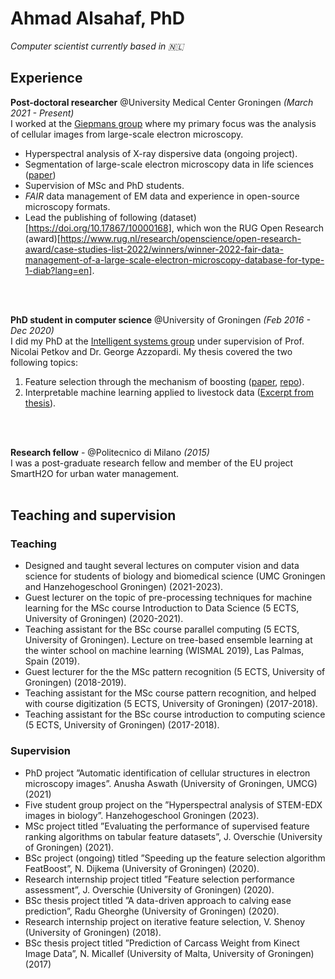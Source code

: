 # Ahmad Alsahaf, PhD

_Computer scientist currently based in 🇳🇱_ <br>

## Experience

**Post-doctoral researcher** @University Medical Center Groningen _(March 2021 - Present)_ <br>
I worked at the [Giepmans group](https://bscs.umcg.nl/en/groups/giepmans-group/) where my primary focus was the analysis of cellular images from large-scale electron microscopy.
  - Hyperspectral analysis of X-ray dispersive data (ongoing project).
  - Segmentation of large-scale electron microscopy data in life sciences ([paper](https://pubmed.ncbi.nlm.nih.gov/37572414/))
  - Supervision of MSc and PhD students.
  - _FAIR_ data management of EM data and experience in open-source microscopy formats.
  - Lead the publishing of following (dataset)[https://doi.org/10.17867/10000168], which won the RUG Open Research (award)[https://www.rug.nl/research/openscience/open-research-award/case-studies-list-2022/winners/winner-2022-fair-data-management-of-a-large-scale-electron-microscopy-database-for-type-1-diab?lang=en].

<br><br>

**PhD student in computer science** @University of Groningen _(Feb 2016 - Dec 2020)_ <br>
I did my PhD at the [Intelligent systems group](https://www.cs.rug.nl/is/) under supervision of Prof. Nicolai Petkov and Dr. George Azzopardi.
My thesis covered the two following topics:
  1) Feature selection through the mechanism of boosting ([paper](https://www.sciencedirect.com/science/article/pii/S0957417421012513), [repo](https://github.com/amjams/FeatBoost)).
  2) Interpretable machine learning applied to livestock data ([Excerpt from thesis](https://pure.rug.nl/ws/portalfiles/portal/145238081/Title_and_contents.pdf)).

<br><br>

**Research fellow** - @Politecnico di Milano _(2015)_ <br>
I was a post-graduate research fellow and member of the EU project SmartH2O for urban water management.
<br><br>

## Teaching and supervision
### Teaching
  - Designed and taught several lectures on computer vision and data science for students of biology and biomedical science (UMC Groningen and Hanzehogeschool Groningen) (2021-2023).
  - Guest lecturer on the topic of pre-processing techniques for machine learning for the MSc course Introduction to Data Science (5 ECTS, University of Groningen) (2020-2021).
  - Teaching assistant for the BSc course parallel computing (5 ECTS, University of Groningen).
 Lecture on tree-based ensemble learning at the winter school on machine learning (WISMAL 2019), Las Palmas, Spain (2019).
  - Guest lecturer for the the MSc pattern recognition (5 ECTS, University of Groningen) (2018-2019).
  - Teaching assistant for the MSc course pattern recognition, and helped with course digitization (5 ECTS, University of Groningen) (2017-2018).
  - Teaching assistant for the BSc course introduction to computing science (5 ECTS, University of Groningen) (2017-2018).

### Supervision
  - PhD project ”Automatic identification of cellular structures in electron microscopy images”. Anusha Aswath (University of Groningen, UMCG) (2021)
  - Five student group project on the ”Hyperspectral analysis of STEM-EDX images in biology”. Hanzehogeschool Groningen (2023).
  - MSc project titled ”Evaluating the performance of supervised feature ranking algorithms on tabular feature datasets”, J. Overschie (University of Groningen) (2021).
  - BSc project (ongoing) titled ”Speeding up the feature selection algorithm FeatBoost”, N. Dijkema (University of Groningen) (2020).
  - Research internship project titled ”Feature selection performance assessment”, J. Overschie (University of Groningen) (2020).
  - BSc thesis project titled ”A data-driven approach to calving ease prediction”, Radu Gheorghe (University of Groningen) (2020).
  - Research internship project on iterative feature selection, V. Shenoy (University of Groningen) (2018).
  - BSc thesis project titled ”Prediction of Carcass Weight from Kinect Image Data”, N. Micallef (University of Malta, University of Groningen) (2017)

